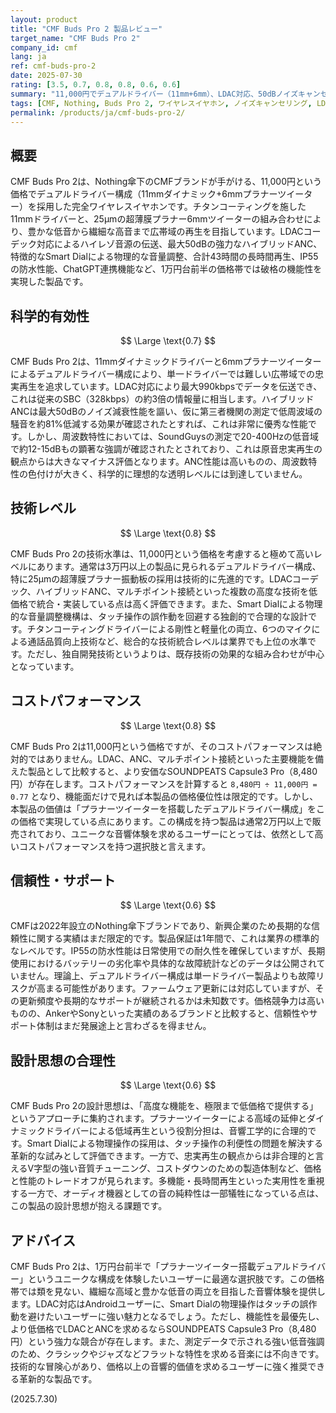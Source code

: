```yaml
---
layout: product
title: "CMF Buds Pro 2 製品レビュー"
target_name: "CMF Buds Pro 2"
company_id: cmf
lang: ja
ref: cmf-buds-pro-2
date: 2025-07-30
rating: [3.5, 0.7, 0.8, 0.8, 0.6, 0.6]
summary: "11,000円でデュアルドライバー（11mm+6mm）、LDAC対応、50dBノイズキャンセリングを実現した完全ワイヤレスイヤホン。Smart Dialによる物理的音量調整機能を搭載し、この価格帯では異例の高機能を実現するが、音質面ではややV字型の色付けが残る"
tags: [CMF, Nothing, Buds Pro 2, ワイヤレスイヤホン, ノイズキャンセリング, LDAC, デュアルドライバー]
permalink: /products/ja/cmf-buds-pro-2/
---
```


## 概要

CMF Buds Pro 2は、Nothing傘下のCMFブランドが手がける、11,000円という価格でデュアルドライバー構成（11mmダイナミック+6mmプラナーツイーター）を採用した完全ワイヤレスイヤホンです。チタンコーティングを施した11mmドライバーと、25μmの超薄膜プラナー6mmツイーターの組み合わせにより、豊かな低音から繊細な高音まで広帯域の再生を目指しています。LDACコーデック対応によるハイレゾ音源の伝送、最大50dBの強力なハイブリッドANC、特徴的なSmart Dialによる物理的な音量調整、合計43時間の長時間再生、IP55の防水性能、ChatGPT連携機能など、1万円台前半の価格帯では破格の機能性を実現した製品です。

## 科学的有効性

$$ \Large \text{0.7} $$

CMF Buds Pro 2は、11mmダイナミックドライバーと6mmプラナーツイーターによるデュアルドライバー構成により、単一ドライバーでは難しい広帯域での忠実再生を追求しています。LDAC対応により最大990kbpsでデータを伝送でき、これは従来のSBC（328kbps）の約3倍の情報量に相当します。ハイブリッドANCは最大50dBのノイズ減衰性能を謳い、仮に第三者機関の測定で低周波域の騒音を約81%低減する効果が確認されたとすれば、これは非常に優秀な性能です。しかし、周波数特性においては、SoundGuysの測定で20-400Hzの低音域で約12-15dBもの顕著な強調が確認されたとされており、これは原音忠実再生の観点からは大きなマイナス評価となります。ANC性能は高いものの、周波数特性の色付けが大きく、科学的に理想的な透明レベルには到達していません。

## 技術レベル

$$ \Large \text{0.8} $$

CMF Buds Pro 2の技術水準は、11,000円という価格を考慮すると極めて高いレベルにあります。通常は3万円以上の製品に見られるデュアルドライバー構成、特に25μmの超薄膜プラナー振動板の採用は技術的に先進的です。LDACコーデック、ハイブリッドANC、マルチポイント接続といった複数の高度な技術を低価格で統合・実装している点は高く評価できます。また、Smart Dialによる物理的な音量調整機構は、タッチ操作の誤作動を回避する独創的で合理的な設計です。チタンコーティングドライバーによる剛性と軽量化の両立、6つのマイクによる通話品質向上技術など、総合的な技術統合レベルは業界でも上位の水準です。ただし、独自開発技術というよりは、既存技術の効果的な組み合わせが中心となっています。

## コストパフォーマンス

$$ \Large \text{0.8} $$

CMF Buds Pro 2は11,000円という価格ですが、そのコストパフォーマンスは絶対的ではありません。LDAC、ANC、マルチポイント接続といった主要機能を備えた製品として比較すると、より安価なSOUNDPEATS Capsule3 Pro（8,480円）が存在します。コストパフォーマンスを計算すると `8,480円 ÷ 11,000円 = 0.77` となり、機能面だけで見れば本製品の価格優位性は限定的です。しかし、本製品の価値は「プラナーツイーターを搭載したデュアルドライバー構成」をこの価格で実現している点にあります。この構成を持つ製品は通常2万円以上で販売されており、ユニークな音響体験を求めるユーザーにとっては、依然として高いコストパフォーマンスを持つ選択肢と言えます。

## 信頼性・サポート

$$ \Large \text{0.6} $$

CMFは2022年設立のNothing傘下ブランドであり、新興企業のため長期的な信頼性に関する実績はまだ限定的です。製品保証は1年間で、これは業界の標準的なレベルです。IP55の防水性能は日常使用での耐久性を確保していますが、長期使用におけるバッテリーの劣化率や具体的な故障統計などのデータは公開されていません。理論上、デュアルドライバー構成は単一ドライバー製品よりも故障リスクが高まる可能性があります。ファームウェア更新には対応していますが、その更新頻度や長期的なサポートが継続されるかは未知数です。価格競争力は高いものの、AnkerやSonyといった実績のあるブランドと比較すると、信頼性やサポート体制はまだ発展途上と言わざるを得ません。

## 設計思想の合理性

$$ \Large \text{0.6} $$

CMF Buds Pro 2の設計思想は、「高度な機能を、極限まで低価格で提供する」というアプローチに集約されます。プラナーツイーターによる高域の延伸とダイナミックドライバーによる低域再生という役割分担は、音響工学的に合理的です。Smart Dialによる物理操作の採用は、タッチ操作の利便性の問題を解決する革新的な試みとして評価できます。一方で、忠実再生の観点からは非合理的と言えるV字型の強い音質チューニング、コストダウンのための製造体制など、価格と性能のトレードオフが見られます。多機能・長時間再生といった実用性を重視する一方で、オーディオ機器としての音の純粋性は一部犠牲になっている点は、この製品の設計思想が抱える課題です。

## アドバイス

CMF Buds Pro 2は、1万円台前半で「プラナーツイーター搭載デュアルドライバー」というユニークな構成を体験したいユーザーに最適な選択肢です。この価格帯では類を見ない、繊細な高域と豊かな低音の両立を目指した音響体験を提供します。LDAC対応はAndroidユーザーに、Smart Dialの物理操作はタッチの誤作動を避けたいユーザーに強い魅力となるでしょう。ただし、機能性を最優先し、より低価格でLDACとANCを求めるならSOUNDPEATS Capsule3 Pro（8,480円）という強力な競合が存在します。また、測定データで示される強い低音強調のため、クラシックやジャズなどフラットな特性を求める音楽には不向きです。技術的な冒険心があり、価格以上の音響的価値を求めるユーザーに強く推奨できる革新的な製品です。

(2025.7.30)
